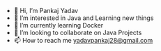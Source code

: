 - 👋 Hi, I’m Pankaj Yadav 
- 👀 I’m interested in Java and Learning new things
- 🌱 I’m currently learning Docker
- 💞️ I’m looking to collaborate on Java Projects
- 📫 How to reach me yadavpankaj28@gmail.com

<!---
yadavpankaj28/yadavpankaj28 is a ✨ special ✨ repository because its `README.md` (this file) appears on your GitHub profile.
You can click the Preview link to take a look at your changes.
--->
